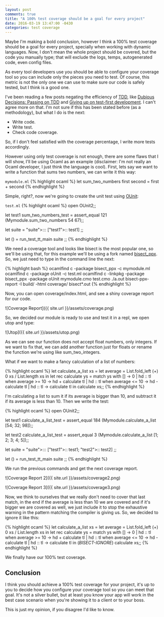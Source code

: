 ```yaml
---
layout: post
comments: true
title: "A 100% test coverage should be a goal for every project"
date: 2016-03-19 13:47:00 -0430
categories: test coverage
---
```

Maybe I'm making a bold conclusion, however I think a 100% test coverage
should be a goal for every project, specially when working with dynamic languages.
Now, I don't mean the whole project should be covered, but the code you manually
type; that will exclude the logs, temps, autogenerated code, even config files.

As every tool developers use you should be able to configure your coverage tool so you can include only the
pieces you need to test. Of course, this metric is not the only one we can use to make sure our code is safely tested,
but I think is a good one.

I've been reading a few posts negating the efficiency of [TDD](https://en.wikipedia.org/wiki/Test-driven_development),
like [Dubious Decisions: Passing on TDD](http://www.thecaucus.net/#/content/caucus/tech_blog/432) and
[Giving up on test-first development](http://iansommerville.com/systems-software-and-technology/giving-up-on-test-first-development/).
I can't agree more on that. I'm not sure if this has been stated before (as a methodology), but what I do is the next:

- Write code.
- Write test.
- Check code coverage.

So, if I don't feel satisfied with the coverage percentage, I write more tests accordingly.

However using only test coverage is not enough, there are some flaws that I will show,
I'll be using Ocaml as an example (disclaimer: I'm not really an Ocaml developer, 
I just think the language is cool). 
First, lets say we want to write a function that sums two numbers, we can write it this way:

`mymodule.ml`
{% highlight ocaml %}
let sum_two_numbers first second = first + second
{% endhighlight %}

Simple, right?, now we're going to create the unit test using [OUnit](http://ounit.forge.ocamlcore.org/):

`test.ml`
{% highlight ocaml %}
open OUnit2;;

let test1 sum_two_numbers_test = assert_equal 121 (Mymodule.sum_two_numbers 54 67);;

let suite =
"suite">:::
  ["test1">:: test1]
;;

let () =
  run_test_tt_main suite
;;
{% endhighlight %}

We need a coverage tool and looks like bisect is the most popular one, so we'll be using that, for this example
we'll be using a fork named [bisect_ppx](https://github.com/rleonid/bisect_ppx). 
So, we just need to type in the command line the next:

{% highlight bash %}
ocamlfind c -package bisect_ppx -c mymodule.ml
ocamlfind c -package oUnit -c test.ml
ocamlfind c -linkpkg -package bisect_ppx -package oUnit mymodule.cmo test.cmo
./a.out
bisect-ppx-report -I build/ -html coverage/ bisect*.out
{% endhighlight %}

Now, you can open coverage/index.html, and see a shiny coverage report for our code.

![Coverage Report]({{ site.url }}/assets/coverage.png)

So, we decided our module is ready to use and test it in a repl, we open utop and type:

![Utop]({{ site.url }}/assets/utop.png)

As we can see our function does not accept float numbers, only integers. If we want to fix that, we can add another function
just for floats or rename the function we're using like sum_two_integers.

What if we want to make a fancy calculation of a list of numbers:

{% highlight ocaml %}
let calculate_a_list xs = 
  let average = List.fold_left (+) 0 xs / List.length xs in 
  let rec calculate ys = match ys with
    [] -> 0
  | hd :: tl when average >= 10 -> hd + calculate tl
  | hd :: tl when average <= 10 -> hd - calculate tl
  | hd :: tl -> calculate tl in
  calculate xs;;
{% endhighlight %}

I'm calculating a list to sum it if its average is bigger than 10, and subtract it if its average is less than 10. Then we write
the test:

{% highlight ocaml %}
open OUnit2;;

let test1 calculate_a_list_test = assert_equal 184 (Mymodule.calculate_a_list [54; 32; 98]);;

let test2 calculate_a_list_test = assert_equal 3 (Mymodule.calculate_a_list [1; 2; 3; 4; 5]);;

let suite =
"suite">:::
  ["test1">:: test1;
   "test2">:: test2]
;;

let () =
  run_test_tt_main suite
;;
{% endhighlight %}

We run the previous commands and get the next coverage report.

![Coverage Report 2]({{ site.url }}/assets/coverage2.png)

![Coverage Report 3]({{ site.url }}/assets/coverage3.png)

Now, we think to ourselves that we really don't need to cover that last match, in the end if the average is less than 10
we are covered and if it's bigger we are covered as well, we just include it to stop the exhaustive warning 
in the pattern matching the compiler is giving us. So, we decided to ignore it like this:

{% highlight ocaml %}
let calculate_a_list xs = 
  let average = List.fold_left (+) 0 xs / List.length xs in 
  let rec calculate ys = match ys with
    [] -> 0
  | hd :: tl when average >= 10 -> hd + calculate tl
  | hd :: tl when average <= 10 -> hd - calculate tl
  | hd :: tl -> calculate tl in (*BISECT-IGNORE*)
  calculate xs;;
{% endhighlight %}

We finally have our 100% test coverage.

## **Conclusion**

I think you should achieve a 100% test coverage for your project, it's up to you to decide how you configure your coverage tool
so you can meet that goal. It's not a silver bullet, but at least you know your app will work in the best case scenario 
when you're showing it to a client or to your boss.

This is just my opinion, if you disagree I'd like to know.
